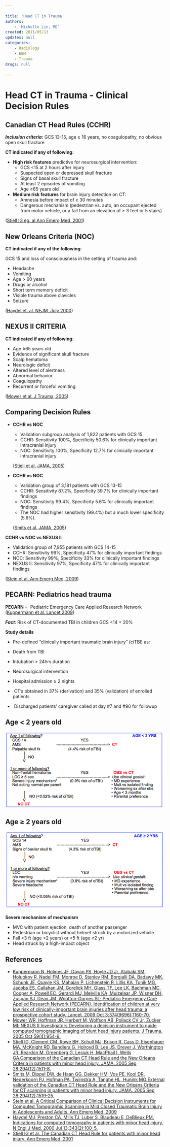 ```yaml
---

title: 'Head CT in Trauma'
authors:
    - 'Michelle Lin, MD'
created: 2011/05/13
updates: null
categories:
    - Radiology
    - EBM
    - Trauma
drugs: null

---
```




# Head CT in Trauma - Clinical Decision Rules

## Canadian CT Head Rules (CCHR)

***Inclusion criteria:*** GCS 13-15, age ≥ 16 years, no coagulopathy, no obvious open skull fracture

**CT indicated if any of following:**

-   **High risk features** predictive for neurosurgical intervention:
    -   GCS &lt;15 at 2 hours after injury
    -   Suspected open or depressed skull fracture
    -   Signs of basal skull fracture
    -   At least 2 episodes of vomiting
    -   Age ≥65 years old
-   **Medium risk features** for brain injury detection on CT:
    -   Amnesia before impact of ≥ 30 minutes
    -   Dangerous mechanism (pedestrian vs. auto, an occupant ejected from motor vehicle, or a fall from an elevation of ≥ 3 feet or 5 stairs)

([Stiell IG eg. al Ann Emerg Med, 2001](http://www.mcgill.ca/files/emergency/CCHR.pdf))

## New Orleans Criteria (NOC)

**CT indicated if any of the following**:

GCS 15 and loss of consciousness in the setting of trauma and:
-   Headache
-   Vomiting
-   Age &gt; 60 years
-   Drugs or alcohol
-   Short term memory deficit
-   Visible trauma above clavicles
-   Seizure  

([Haydel et. al. NEJM, July 2000](http://www.ncbi.nlm.nih.gov/pubmed/10891517))

## NEXUS II CRITERIA

**CT indicated if any of following**:    

-   Age ≥65 years old
-   Evidence of significant skull fracture 
-   Scalp hematoma
-   Neurologic deficit
-   Altered level of alertness
-   Abnormal behavior
-   Coagulopathy
-   Recurrent or forceful vomiting 

([Mower et al. J Trauma, 2005](http://www.ncbi.nlm.nih.gov/pubmed/?term=Developing+a+decision+instrument+to+guide+computed+tomographic+imaging+of+blunt+head+injury+patients.))

## Comparing Decision Rules

-   **CCHR vs NOC**

    -   Validation subgroup analysis of 1,822 patients with GCS 15
    -   CCHR: Sensitivity 100%, Specificity 50.6% for clinically important intracranial injury 
    -   NOC: Sensitivity 100%, Specificity 12.7% for clinically important intracranial injury 

    ([Stiell et al. JAMA, 2005](http://www.ncbi.nlm.nih.gov/pubmed/16189364))

-   **CCHR vs NOC**

    -   Validation group of 3,181 patients with GCS 13-15
    -   CCHR: Sensitivity 87.2%, Specificity 39.7% for clinically important findings 
    -   NOC: Sensitivity 99.4%, Specificity 5.6% for clinically important findings
    -   The NOC had higher sensitivity (99.4%) but a much lower specificity (5.6%). 

    ([Smits et al. JAMA, 2005](http://www.ncbi.nlm.nih.gov/pubmed/16189365))

**CCHR vs NOC vs NEXUS II**

-   Validation group of 7,955 patients with GCS 14-15
-   CCHR: Sensitivity 99%, Specificity 47% for clinically important findings
-   NOC: Sensitivity 99%, Specificity 33% for clinically important findings
-   NEXUS II: Sensitivity 97%, Specificity 47% for clinically important findings 

([Stein et al. Ann Emerg Med, 2009](http://138.5.157.71/emergency_medicine/documents/head_ct_decision_rules.pdf))

## PECARN: Pediatrics head trauma

**PECARN** =  Pediatric Emergency Care Applied Research Network ([Kuppermann et al. Lancet 2009](http://www.ncbi.nlm.nih.gov/pubmed/19758692))

***Fact***: Risk of CT-documented TBI in children GCS &lt;14 = 20%

**Study details**

-   Pre-defined “clinically important traumatic brain injury” (ciTBI) as:
  - Death from TBI 
  - Intubation &gt; 24hrs duration
  - Neurosurgical intervention
  - Hospital admission ≥ 2 nights

-    CT’s obtained in 37% (derivation) and 35% (validation) of enrolled patients
-    Discharged patients’ caregiver called at day #7 and #90 for followup

## Age &lt; 2 years old

![](image-1.png)

## Age ≥ 2 years old

![](image-2.png)

**Severe mechanism of mechanism**

- MVC with patient ejection, death of another passenger
- Pedestrian or bicyclist without helmet struck by a motorized vehicle
- Fall >3 ft (age &lt;2 years) or >5 ft (age ≥2 yr)
- Head struck by a high-impact object

## References

-   [Kuppermann N, Holmes JF, Dayan PS, Hoyle JD Jr, Atabaki SM, Holubkov R, Nadel FM, Monroe D, Stanley RM, Borgialli DA, Badawy MK, Schunk JE, Quayle KS, Mahajan P, Lichenstein R, Lillis KA, Tunik MG, Jacobs ES, Callahan JM, Gorelick MH, Glass TF, Lee LK, Bachman MC, Cooper A, Powell EC, Gerardi MJ, Melville KA, Muizelaar JP, Wisner DH, Zuspan SJ, Dean JM, Wootton-Gorges SL; Pediatric Emergency Care Applied Research Network (PECARN). Identification of children at very low risk of clinically-important brain injuries after head trauma: a prospective cohort study. Lancet. 2009 Oct 3;374(9696):1160-70.](http://www.ncbi.nlm.nih.gov/pubmed/19758692)
-   [Mower WR, Hoffman JR, Herbert M, Wolfson AB, Pollack CV Jr, Zucker MI; NEXUS II Investigators.Developing a decision instrument to guide computed tomographic imaging of blunt head injury patients. J Trauma. 2005 Oct;59(4):954-9.](http://www.ncbi.nlm.nih.gov/pubmed/?term=Developing+a+decision+instrument+to+guide+computed+tomographic+imaging+of+blunt+head+injury+patients.)
-   [Stiell IG, Clement CM, Rowe BH, Schull MJ, Brison R, Cass D, Eisenhauer MA, McKnight RD, Bandiera G, Holroyd B, Lee JS, Dreyer J, Worthington JR, Reardon M, Greenberg G, Lesiuk H, MacPhail I, Wells GA.Comparison of the Canadian CT Head Rule and the New Orleans Criteria in patients with minor head injury. JAMA. 2005 Sep 28;294(12):1511-8.](http://www.ncbi.nlm.nih.gov/pubmed/16189364)
-   [Smits M, Dippel DW, de Haan GG, Dekker HM, Vos PE, Kool DR, Nederkoorn PJ, Hofman PA, Twijnstra A, Tanghe HL, Hunink MG.External validation of the Canadian CT Head Rule and the New Orleans Criteria for CT scanning in patients with minor head injury. JAMA. 2005 Sep 28;294(12):1519-25.](http://www.ncbi.nlm.nih.gov/pubmed/16189365)
-   [Stein et al. A Critical Comparison of Clinical Decision Instruments for Computed Tomographic Scanning in Mild Closed Traumatic Brain Injury in Adolescents and Adults. Ann Emerg Med, 2009](http://138.5.157.71/emergency_medicine/documents/head_ct_decision_rules.pdf)
-   [Haydel MJ, Preston CA, Mills TJ, Luber S, Blaudeau E, DeBlieux PM. Indications for computed tomography in patients with minor head injury. N Engl J Med. 2000 Jul 13;343(2):100-5.](http://www.ncbi.nlm.nih.gov/pubmed/10891517)
-   [Stiell IG et al. The Canadian CT Head Rule for patients with minor head injury. Ann Emerg Med, 2001](http://www.mcgill.ca/files/emergency/CCHR.pdf)
